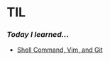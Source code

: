 # TIL

### ***Today I learned...***

* [Shell Command, Vim, and Git](git-github/notes/20190902-start-git.md)

